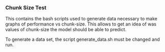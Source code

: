 ### Chunk Size Test

This contains the bash scripts used to generate data necessary to make graphs of performance vs chunk-size.
This allows to get an idea of was values of chunk-size the model should be able to predict.

To generate a data set, the script generate_data.sh must be changed and run.